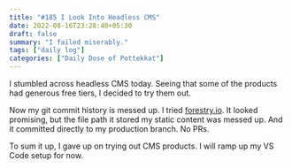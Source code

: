 ```yaml
---
title: "#185 I Look Into Headless CMS"
date: 2022-08-16T23:28:40+05:30
draft: false
summary: "I failed miserably."
tags: ["daily log"]
categories: ["Daily Dose of Pottekkat"]
---
```


I stumbled across headless CMS today. Seeing that some of the products had generous free tiers, I decided to try them out.

Now my git commit history is messed up. I tried [forestry.io](https://forestry.io/). It looked promising, but the file path it stored my static content was messed up. And it committed directly to my production branch. No PRs.

To sum it up, I gave up on trying out CMS products. I will ramp up my VS Code setup for now.
